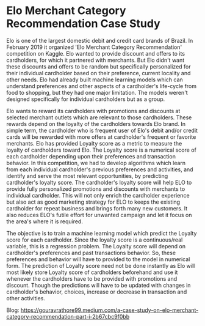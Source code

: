 # Elo Merchant Category Recommendation Case Study

Elo is one of the largest domestic debit and credit card brands of Brazil. In February 2019 it organized 'Elo Merchant Category Recommendation' competition on Kaggle. Elo wanted to provide discount and offers to its cardholders, for which it partnered with merchants. But Elo didn't want these discounts and offers to be random but specifically personalized for their individual cardholder based on their preference, current locality and other needs. Elo had already built machine learning models which can understand preferences and other aspects of a cardholder's life-cycle from food to shopping, but they had one major limitation. The models weren't designed specifically for individual cardholders but as a group.

Elo wants to reward its cardholders with promotions and discounts at selected merchant outlets which are relevant to those cardholders. These rewards depend on the loyalty of the cardholders towards Elo brand. In simple term, the cardholder who is frequent user of Elo's debit and/or credit cards will be rewarded with more offers at cardholder's frequent or favorite merchants. Elo has provided Loyalty score as a metric to measure the loyalty of cardholders toward Elo. The Loyalty score is a numerical score of each cardholder depending upon their preferences and transaction behavior.
In this competition, we had to develop algorithms which learn from each individual cardholder's previous preferences and activities, and identify and serve the most relevant opportunities, by predicting cardholder's loyalty score. The cardholder's loyalty score will help ELO to provide fully personalized promotions and discounts with merchants to individual cardholder. This will not only enrich the cardholder experience but also act as good marketing strategy for ELO to keeps the existing cardholder for repeat business and brings forth many new customers. It also reduces ELO's futile effort for unwanted campaign and let it focus on the area's where it is required.

The objective is to train a machine learning model which predict the Loyalty score for each cardholder. Since the loyalty score is a continuous/real variable, this is a regression problem. The Loyalty score will depend on cardholder's preferences and past transactions behavior. So, these preferences and behavior will have to provided to the model in numerical form.
The prediction of Loyalty score need not be done instantly as Elo will most likely store Loyalty score of cardholders beforehand and use it whenever the cardholders have to be provided with promotions and discount. Though the predictions will have to be updated with changes in cardholder's behavior, choices, increase or decrease in transaction and other activities.

Blog: https://gouravrathore99.medium.com/a-case-study-on-elo-merchant-category-recommendation-part-i-2b67cbc9f0bb
      
